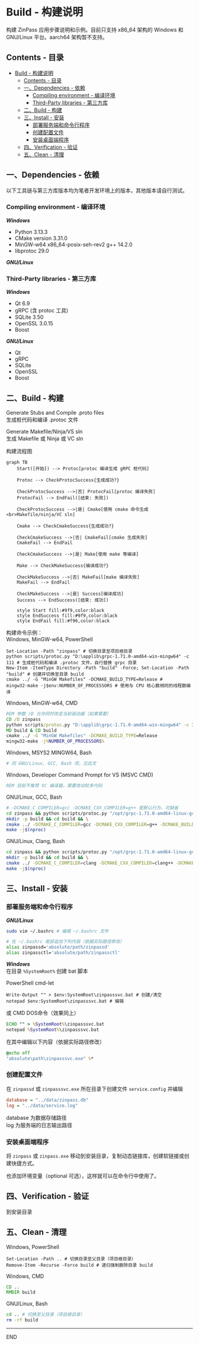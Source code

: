 # Build - 构建说明

构建 ZinPass 应用步骤说明和示例。目前只支持 x86_64 架构的 Windows 和 GNU/Linux 平台。aarch64 架构暂不支持。

## Contents - 目录
- [Build - 构建说明](#build---构建说明)
  - [Contents - 目录](#contents---目录)
  - [一、Dependencies - 依赖](#一dependencies---依赖)
    - [Compiling environment - 编译环境](#compiling-environment---编译环境)
    - [Third-Party libraries - 第三方库](#third-party-libraries---第三方库)
  - [二、Build - 构建](#二build---构建)
  - [三、Install - 安装](#三install---安装)
    - [部署服务端和命令行程序](#部署服务端和命令行程序)
    - [创建配置文件](#创建配置文件)
    - [安装桌面端程序](#安装桌面端程序)
  - [四、Verification - 验证](#四verification---验证)
  - [五、Clean - 清理](#五clean---清理)

## 一、Dependencies - 依赖
以下工具链与第三方库版本均为笔者开发环境上的版本，其他版本请自行测试。

### Compiling environment - 编译环境

***Windows***
- Python 3.13.3
- CMake version 3.31.0
- MinGW-w64 x86_64-posix-seh-rev2 g++ 14.2.0
- libprotoc 29.0

***GNU/Linux***

### Third-Party libraries - 第三方库


***Windows***

- Qt 6.9
- gRPC (含 protoc 工具)
- SQLite 3.50
- OpenSSL 3.0.15
- Boost

***GNU/Linux***
- Qt 
- gRPC
- SQLite
- OpenSSL
- Boost


## 二、Build - 构建

Generate Stubs and Compile .proto files  
生成桩代码和编译 .protoc 文件  

Generate Makefile/Ninja/VS sln  
生成 Makefile 或 Ninja 或 VC sln

构建流程图  

```mermaid
graph TB
    Start([开始]) --> Protoc[protoc 编译生成 gRPC 桩代码]
    
    Protoc --> CheckProtocSuccess{生成成功?}
    
    CheckProtocSuccess -->|否| ProtocFail[protoc 编译失败]
    ProtocFail --> EndFail([结束: 失败])
    
    CheckProtocSuccess -->|是| Cmake[使用 cmake 命令生成<br>Makefile/ninja/VC sln]
    
    Cmake --> CheckCmakeSuccess{生成成功?}
    
    CheckCmakeSuccess -->|否| CmakeFail[cmake 生成失败]
    CmakeFail --> EndFail
    
    CheckCmakeSuccess -->|是| Make[使用 make 等编译]
    
    Make --> CheckMakeSuccess{编译成功?}
    
    CheckMakeSuccess -->|否| MakeFail[make 编译失败]
    MakeFail --> EndFail
    
    CheckMakeSuccess -->|是| Success[编译成功]
    Success --> EndSuccess([结束: 成功])
    
    style Start fill:#9f9,color:black
    style EndSuccess fill:#9f9,color:black
    style EndFail fill:#f96,color:black
```


构建命令示例：  
Windows, MinGW-w64, PowerShell
```pwsh
Set-Location -Path "zinpass" # 切换目录至项目根目录
python scripts/protoc.py "D:\applib\grpc-1.71.0-amd64-win-mingw64" -c 111 # 生成桩代码和编译 .protoc 文件，自行替换 grpc 目录
New-Item -ItemType Directory -Path "build" -Force; Set-Location -Path "build" # 创建并切换至目录 build 
cmake ../ -G "MinGW Makefiles" -DCMAKE_BUILD_TYPE=Release # 
mingw32-make -j$env:NUMBER_OF_PROCESSORS # 使用与 CPU 核心数相同的线程数编译
```
Windows, MinGW-w64, CMD
```cmd
REM 参数 /D 允许同时改变当前驱动器（如果需要）
CD /D zinpass
python scripts/protoc.py "D:\applib\grpc-1.71.0-amd64-win-mingw64" -c 111
MD build & CD build
cmake ../ -G "MinGW Makefiles" -DCMAKE_BUILD_TYPE=Release
mingw32-make -j%NUMBER_OF_PROCESSORS%
```

Windows, MSYS2 MINGW64, Bash
```bash
# 同 GNU/Linux, GCC, Bash 项，见后文
```

Windows, Developer Command Prompt for VS (MSVC CMD)  
```cmd
REM 目前不推荐 VC 编译器，需要改动较多代码
```

GNU/Linux, GCC, Bash
```bash
# -DCMAKE_C_COMPILER=gcc -DCMAKE_CXX_COMPILER=g++ 是默认行为，可缺省
cd zinpass && python scripts/protoc.py "/opt/grpc-1.71.0-amd64-linux-gcc" -c 111 # 生成桩代码和编译 .protoc 文件
mkdir -p build && cd build && \
cmake ../ -DCMAKE_C_COMPILER=gcc -DCMAKE_CXX_COMPILER=g++ -DCMAKE_BUILD_TYPE=Release && \
make -j$(nproc)
```

GNU/Linux, Clang, Bash
```bash
cd zinpass && python scripts/protoc.py "/opt/grpc-1.71.0-amd64-linux-gcc" -c 111 # 生成桩代码和编译 .protoc 文件
mkdir -p build && cd build && \
cmake ../ -DCMAKE_C_COMPILER=clang -DCMAKE_CXX_COMPILER=clang++ -DCMAKE_BUILD_TYPE=Release && \
make -j$(nproc)
```

## 三、Install - 安装

### 部署服务端和命令行程序
***GNU/Linux***  
```bash
sudo vim ~/.bashrc # 编辑 ~/.bashrc 文件

# 在 ~/.bashrc 尾部追加下列内容（依据实际路径修改）
alias zinpassd='absolute/path/zinpassd'
alias zinpassctl='absolute/path/zinpassctl'
```
***Windows***  
在目录 `%SystemRoot%` 创建 bat 脚本  

PowerShell cmd-let
```pwsh
Write-Output "" > $env:SystemRoot\zinpasssvc.bat # 创建/清空
notepad $env:SystemRoot\zinpasssvc.bat # 编辑
```

或 CMD DOS命令（效果同上）
```cmd
ECHO "" > %SystemRoot%\zinpasssvc.bat
notepad %SystemRoot%\zinpasssvc.bat
```

在其中编辑以下内容（依据实际路径修改）
```cmd
@echo off
"absolute\path\zinpasssvc.exe" %*
```

### 创建配置文件
在 `zinpassd` 或 `zinpasssvc.exe` 所在目录下创建文件 `service.config` 并编辑

```ini
database = "../data/zinpass.db"
log = "../data/service.log"
```

database 为数据存储路径  
log 为服务端的日志输出路径  

### 安装桌面端程序
将 `zinpass` 或 `zinpass.exe` 移动到安装目录，复制动态链接库，创建软链接或创建快捷方式。  

也添加环境变量（optional 可选），这样就可以在命令行中使用了。


## 四、Verification - 验证
到安装目录

## 五、Clean - 清理
Windows, PowerShell
```pwsh
Set-Location -Path .. # 切换目录至父目录（项目根目录）
Remove-Item -Recurse -Force build # 递归强制删除目录 build
```

Windows, CMD
```cmd
CD ..
RMDIR build
```

GNU/Linux, Bash
```bash
cd .. # 切换至父目录（项目根目录）
rm -rf build
```

---
END